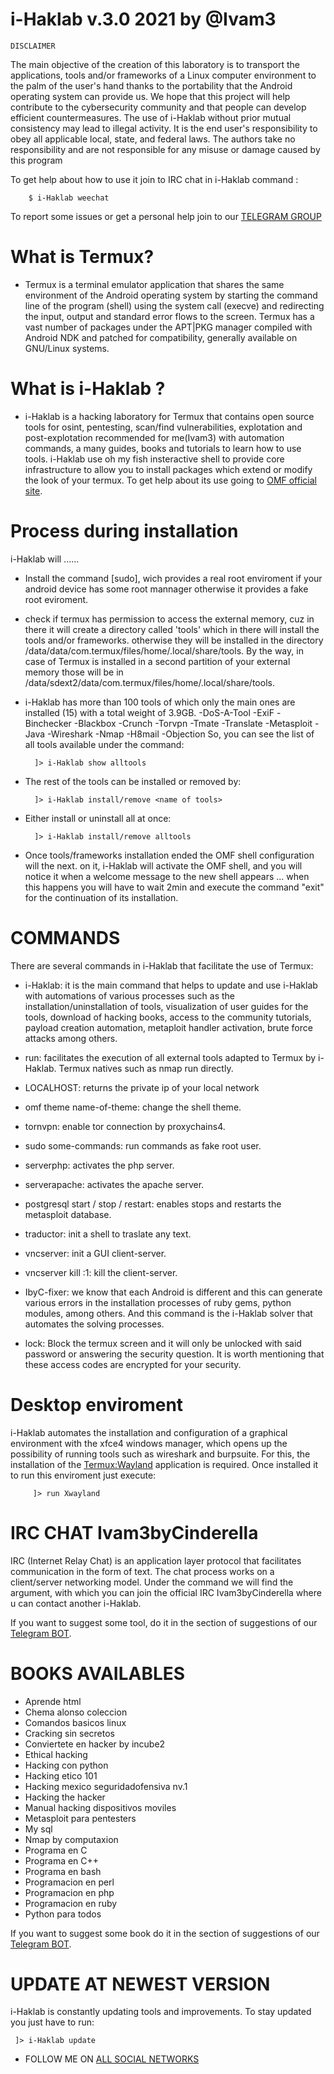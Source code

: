 # i-Haklab v.3.0 2021 by @Ivam3

	DISCLAIMER
The main objective of the creation of this laboratory is to transport the applications, tools and/or frameworks of a Linux computer environment to the palm of the user's hand thanks to the portability that the Android operating system can provide us. We hope that this project will help contribute to the cybersecurity community and that people can develop efficient countermeasures.
The use of i-Haklab without prior mutual consistency may lead to illegal activity. It is the end user's responsibility to obey all applicable local, state, and federal laws. The authors take no responsibility and are not responsible for any misuse or damage caused by this program

To get help about how to use it join to IRC chat in i-Haklab command :

        $ i-Haklab weechat

To report some issues or get a personal help join to our [TELEGRAM GROUP](https://t.me/iHaklab)

# What is Termux?

- Termux is a terminal emulator application that shares the same environment of the Android operating system by starting the command line of the program (shell) using the system call (execve) and redirecting the input, output and standard error flows to the screen. Termux has a vast number of packages under the APT|PKG manager compiled with Android NDK and patched for compatibility, generally available on GNU/Linux systems.

# What is i-Haklab ?

- i-Haklab is a hacking laboratory for Termux that contains open source tools for osint, pentesting, scan/find vulnerabilities, explotation and post-explotation recommended for me(Ivam3) with automation commands, a many guides, books and tutorials to learn how to use tools. i-Haklab use oh my fish insteractive shell to provide core infrastructure to allow you to install packages which extend or modify the look of your termux.
To get help about its use going to [OMF official site](https://fishshell.com/docs/current/tutorial.html).

# Process during installation

i-Haklab will ......
- Install the command [sudo], wich provides a real root enviroment if your android device has some root mannager otherwise it provides a fake root eviroment.
- check if termux has permission to access the external memory, cuz in there it will create a directory called 'tools' which in there will install the tools and/or frameworks. otherwise they will be installed in the directory /data/data/com.termux/files/home/.local/share/tools. By the way, in case of Termux is installed in a second partition of your external memory those will be in /data/sdext2/data/com.termux/files/home/.local/share/tools.
- i-Haklab has more than 100 tools of which only the main ones are installed (15) with a total weight of 3.9GB. -DoS-A-Tool -ExiF -Binchecker -Blackbox -Crunch -Torvpn -Tmate -Translate -Metasploit -Java -Wireshark -Nmap -H8mail -Objection So, you can see the list of all tools available under the command:

        ]> i-Haklab show alltools

- The rest of the tools can be installed or removed by:

        ]> i-Haklab install/remove <name of tools>

- Either install or uninstall all at once:

        ]> i-Haklab install/remove alltools

- Once tools/frameworks installation ended the OMF shell configuration will the next. on it, i-Haklab will activate the OMF shell, and you will notice it when a welcome message to the new shell appears ... when this happens you will have to wait 2min and execute the command "exit" for the continuation of its installation.

# COMMANDS

There are several commands in i-Haklab that facilitate the use of Termux:

- i-Haklab: it is the main command that helps to update and use i-Haklab with automations of various processes such as the installation/uninstallation of tools, visualization of user guides for the tools, download of hacking books, access to the community tutorials, payload creation automation, metaploit handler activation, brute force attacks among others.

- run: facilitates the execution of all external tools adapted to Termux by i-Haklab. Termux natives such as nmap run directly.

- LOCALHOST: returns the private ip of your local network

- omf theme name-of-theme: change the shell theme.

- tornvpn: enable tor connection by proxychains4.

- sudo some-commands: run commands as fake root user.

- serverphp: activates the php server.

- serverapache: activates the apache server.

- postgresql start / stop / restart: enables stops and restarts the metasploit database.

- traductor: init a shell to traslate any text.

- vncserver: init a GUI client-server.

- vncserver kill :1: kill the client-server.

- IbyC-fixer: we know that each Android is different and this can generate various errors in the installation processes of ruby gems, python modules, among others. And this command is the i-Haklab solver that automates the solving processes.

- lock: Block the termux screen and it will only be unlocked with said password or answering the security question. It is worth mentioning that these access codes are encrypted for your security.

# Desktop enviroment

i-Haklab automates the installation and configuration of a graphical environment with the xfce4 windows manager, which opens up the possibility of running tools such as wireshark and burpsuite. For this, the installation of the [Termux:Wayland](https://github.com/termux/termux-x11) application is required. Once installed it to run this enviroment just execute:

         ]> run Xwayland

# IRC CHAT Ivam3byCinderella

IRC (Internet Relay Chat) is an application layer protocol that facilitates communication in the form of text. The chat process works on a client/server networking model. Under the command <i-Haklab> we will find the <weechat> argument, with which you can join the official IRC Ivam3byCinderella where u can contact another i-Haklab.

If you want to suggest some tool, do it in the section of suggestions of our [Telegram BOT](https://t.me/Ivam3_Bot).

# BOOKS AVAILABLES

- Aprende html
- Chema alonso coleccion
- Comandos basicos linux
- Cracking sin secretos
- Conviertete en hacker by incube2
- Ethical hacking
- Hacking con python
- Hacking etico 101
- Hacking mexico seguridadofensiva nv.1
- Hacking the hacker
- Manual hacking dispositivos moviles
- Metasploit para pentesters
- My sql
- Nmap by computaxion
- Programa en C
- Programa en C++
- Programa en bash
- Programacion en perl
- Programacion en php
- Programacion en ruby
- Python para todos

If you want to suggest some book do it in the section of suggestions of our [Telegram BOT](https://t.me/Ivam3_Bot).

# UPDATE AT NEWEST VERSION 

i-Haklab is constantly updating tools and improvements. To stay updated you just have to run:

	 ]> i-Haklab update

- FOLLOW ME ON [ALL SOCIAL NETWORKS](https://wlo.link/@Ivam3)
